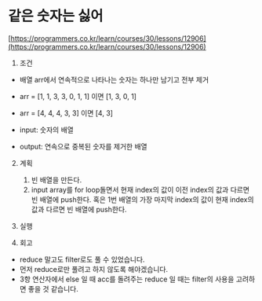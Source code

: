 # 같은 숫자는 싫어
[https://programmers.co.kr/learn/courses/30/lessons/12906](https://programmers.co.kr/learn/courses/30/lessons/12906)

1. 조건
* 배열 arr에서 연속적으로 나타나는 숫자는 하나만 남기고 전부 제거
* arr = [1, 1, 3, 3, 0, 1, 1] 이면 [1, 3, 0, 1]
* arr = [4, 4, 4, 3, 3] 이면 [4, 3] 

* input: 숫자의 배열
* output: 연속으로 중복된 숫자를 제거한 배열

2. 계획
    1. 빈 배열을 만든다.
    2. input array를 for loop돌면서 현재 index의 값이 이전 index의 값과 다르면 빈 배열에 push한다.
    혹은 1번 배열의 가장 마지막 index의 값이 현재 index의 값과 다르면 빈 배열에 push한다.

3. 실행

4. 회고
* reduce 말고도 filter로도 풀 수 있었습니다.
* 먼저 reduce로만 풀려고 하지 않도록 해야겠습니다.
* 3항 연산자에서 else 일 때 acc를 돌려주는 reduce 일 때는 filter의 사용을 고려하면 좋을 것 같습니다.